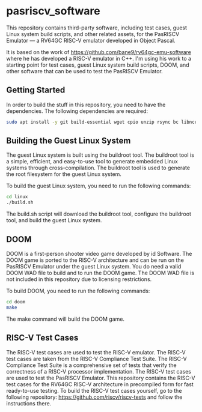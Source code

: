 # pasriscv_software

This repository contains third-party software, including test cases, guest Linux system build scripts, and other related assets, for the PasRISCV Emulator — a RV64GC RISC-V emulator developed in Object Pascal.

It is based on the work of https://github.com/bane9/rv64gc-emu-software where he has developed a RISC-V emulator in C++. I'm using his work to a starting point for test cases, guest Linux system build scripts, DOOM, and other software that can be used to test the PasRISCV Emulator.

## Getting Started

In order to build the stuff in this repository, you need to have the dependencies. The following dependencies are required:

```bash
sudo apt install -y git build-essential wget cpio unzip rsync bc libncurses5-dev screen bison file flex 
```

## Building the Guest Linux System

The guest Linux system is built using the buildroot tool. The buildroot tool is a simple, efficient, and easy-to-use tool to generate embedded Linux systems through cross-compilation. The buildroot tool is used to generate the root filesystem for the guest Linux system.

To build the guest Linux system, you need to run the following commands:

```bash
cd linux
./build.sh
```

The build.sh script will download the buildroot tool, configure the buildroot tool, and build the guest Linux system.

## DOOM

DOOM is a first-person shooter video game developed by id Software. The DOOM game is ported to the RISC-V architecture and can be run on the PasRISCV Emulator under the guest Linux system. You do need a valid DOOM WAD file to build and to run the DOOM game. The DOOM WAD file is not included in this repository due to licensing restrictions.

To build DOOM, you need to run the following commands:

```bash
cd doom
make
```

The make command will build the DOOM game.

## RISC-V Test Cases

The RISC-V test cases are used to test the RISC-V emulator. The RISC-V test cases are taken from the RISC-V Compliance Test Suite. The RISC-V Compliance Test Suite is a comprehensive set of tests that verify the correctness of a RISC-V processor implementation. The RISC-V test cases are used to test the PasRISCV Emulator. This repository contains the RISC-V test cases for the RV64GC RISC-V architecture in precompiled form for fast ready-to-use testing. To build the RISC-V test cases yourself, go to the following repository: https://github.com/riscv/riscv-tests and follow the instructions there.

